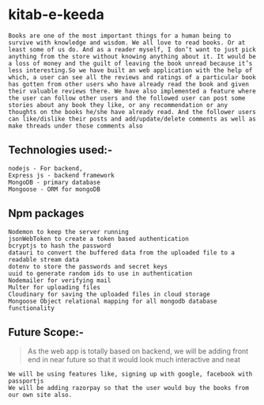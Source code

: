 # kitab-e-keeda

    Books are one of the most important things for a human being to survive with knowledge and wisdom. We all love to read books. Or at least some of us do. And as a reader myself, I don’t want to just pick anything from the store without knowing anything about it. It would be a loss of money and the guilt of leaving the book unread because it’s less interesting.So we have built an web application with the help of which, a user can see all the reviews and ratings of a particular book has gotten from other users who have already read the book and given their valuable reviews there. We have also implemented a feature where the user can follow other users and the followed user can post some stories about any book they like, or any recommendation or any thoughts on the books he/she have already read. And the follower users can like/dislike their posts and add/update/delete comments as well as make threads under those comments also

## Technologies used:-

    nodejs - For backend,
    Express js - backend framework
    MongoDB - primary database
    Mongoose - ORM for mongoDB   

## Npm packages

    Nodemon to keep the server running
    jsonWebToken to create a token based authentication
    bcryptjs to hash the password
    datauri to convert the buffered data from the uploaded file to a readable stream data
    dotenv to store the passwords and secret keys
    uuid to generate random ids to use in authentication
    Nodemailer for verifying mail
    Multer for uploading files
    Cloudinary for saving the uploaded files in cloud storage
    Mongoose Object relational mapping for all mongodb database functionality

## Future Scope:-

   > As the web app is totally based on backend, we will be adding front end in near future so that it would look much interactive and neat

    We will be using features like, signing up with google, facebook with passportjs
    We will be adding razorpay so that the user would buy the books from our own site also.
